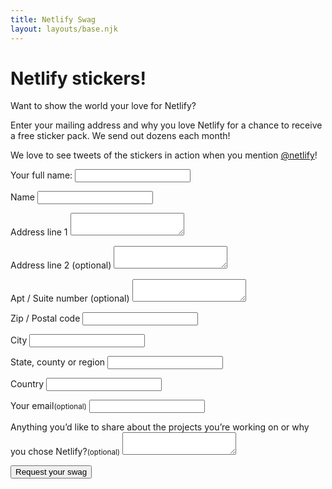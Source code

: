 ```yaml
---
title: Netlify Swag
layout: layouts/base.njk
---
```


# Netlify stickers!

Want to show the world your love for Netlify?

Enter your mailing address and why you love Netlify for a chance to receive a free sticker pack. We send out dozens each month!

We love to see tweets of the stickers in action when you mention <a href="https://twitter.com/netlify" target="_blank">@netlify</a>!

<form name="swag-for-all" netlify-honeypot="full-name" action="/thanks" netlify>
  <p class="honey">
    <label>Your full name: <input name="full-name"></label>
    <input type="hidden" name="tab" id="tab" value="1">
  </p>
  <p>
    <label for="name">Name</label>
    <input type="text" name="name" id="name">
  </p>
  <p>
    <label for="addressline1">Address line 1</label>
    <textarea name="addressline1" id="addressline1"></textarea>
  </p>
  <p>
    <label for="addressline2">Address line 2 (optional)</label>
    <textarea name="addressline2" id="addressline2"></textarea>
  </p>
  <p>
    <label for="aptnumber">Apt / Suite number (optional)</label>
    <textarea name="aptnumber" id="aptnumber"></textarea>
  </p>
  <p>
    <label for="zip">Zip / Postal code</label>
    <input type="text" name="zip" id="zip">
  </p>
  <p>
    <label for="city">City</label>
    <input type="text" name="city" id="city">
  </p>
  <p>
    <label for="state">State, county or region</label>
    <input type="text" name="state" id="state">
  </p>
  <p>
    <label for="country">Country</label>
    <input type="text" name="country" id="country">
  </p>
  <p>
    <label for="email">Your email<small>(optional)</small></label>
    <input type="email" name="email" id="email">
  </p>
  <p>
    <label for="comments">Anything you’d like to share about the projects you’re working on or why you chose Netlify?<small>(optional)</small></label>
    <textarea name="comments" id="comments"></textarea>
  </p>
  <p>
    <button type="submit" class="button">Request your swag</button>
  </p>
</form>

